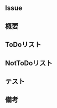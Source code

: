 ## Issue

## 概要

## ToDoリスト

<!--
- [ ] やることを一覧化する
-->

## NotToDoリスト

<!--
- やらないことを一覧化する
-->

## テスト

<!--
- [ ] 実施するテストを一覧化する
-->

## 備考
